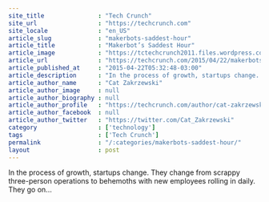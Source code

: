 ```yaml
---
site_title               : "Tech Crunch"
site_url                 : "https://techcrunch.com"
site_locale              : "en_US"
article_slug             : "makerbots-saddest-hour"
article_title            : "Makerbot’s Saddest Hour"
article_image            : "https://tctechcrunch2011.files.wordpress.com/2012/12/makerbot-mill.jpg?w=764&h=400&crop=1"
article_url              : "https://techcrunch.com/2015/04/22/makerbots-saddest-hour/"
article_published_at     : "2015-04-22T05:32:48-03:00"
article_description      : "In the process of growth, startups change. They change from scrappy three-person operations to behemoths with new employees rolling in daily. They go on..."
article_author_name      : "Cat Zakrzewski"
article_author_image     : null
article_author_biography : null
article_author_profile   : "https://techcrunch.com/author/cat-zakrzewski/"
article_author_facebook  : null
article_author_twitter   : "https://twitter.com/Cat_Zakrzewski"
category                 : ['technology']
tags                     : ['Tech Crunch']
permalink                : "/:categories/makerbots-saddest-hour/"
layout                   : post
---
```


In the process of growth, startups change. They change from scrappy three-person operations to behemoths with new employees rolling in daily. They go on...
